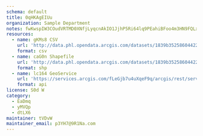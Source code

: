 ```yaml
---
schema: default
title: 0qHKAgEIUu 
organization: Sample Department 
notes: fwKwspIW3COudVRTMD0XNfjLyqcnAkIO1JjhP5Ri64lq9PEahiBFoo4m3HN9FQLxUvtMbp Taklz2BCec8V5nvKyzr gtr7eG6uW 
resources:
  - name: gKMs8 CSV
    url: 'http://data.phl.opendata.arcgis.com/datasets/1839b35258604422b0b520cbb668df0d_0.csv'
    format: csv
  - name: caG0n Shapefile
    url: 'http://data.phl.opendata.arcgis.com/datasets/1839b35258604422b0b520cbb668df0d_0.zip'
    format: shp
  - name: lc164 GeoService
    url: 'https://services.arcgis.com/fLeGjb7u4uXqeF9q/arcgis/rest/services/Air_Monitoring_Stations/FeatureServer/0/query'
    format: api
license: S0d W 
category:
  - EaDmq 
  - yMVQp 
  - dtLX6 
maintainer: tVDvW  
maintainer_email: p3YH7@9R1Na.com
---
```

